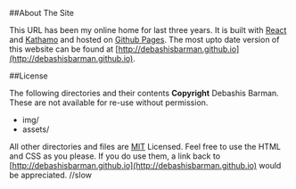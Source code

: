 ##About The Site

This URL has been my online home for last three years. It is built with [React](https://reactjs.org/) and [Kathamo](http://kathamo.github.io) and hosted on [Github Pages](http://pages.github.com).
The most upto date version of this website can be found at [http://debashisbarman.github.io](http://debashisbarman.github.io).

##License

The following directories and their contents **Copyright** Debashis Barman. These are not available for re-use without permission.

* img/
* assets/

All other directories and files are [MIT](http://opensource.org/licenses/MIT) Licensed. Feel free to use the HTML and CSS as you please. If you do use them, a link back to [http://debashisbarman.github.io](http://debashisbarman.github.io) would be appreciated.
//slow